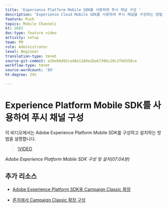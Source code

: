 ```yaml
---
title: 'Experience Platform Mobile SDK를 사용하여 푸시 채널 구성 '
description: 'Experience Cloud Mobile SDK를 사용하여 푸시 채널을 구성하는 방법에 대해 학습합니다. '
feature: Push
topics: Mobile Channels
kt: 2683
doc-type: feature video
activity: setup
team: PM
role: Administrator
level: Beginner
translation-type: tm+mt
source-git-commit: a16eb6d92ca40a1188e1ba6730bc28c2fb8358ce
workflow-type: tm+mt
source-wordcount: '89'
ht-degree: 24%

---
```



# Experience Platform Mobile SDK를 사용하여 푸시 채널 구성

이 비디오에서는 Adobe Experience Platform Mobile SDK를 구성하고 설치하는 방법을 설명합니다.

>[!VIDEO](https://video.tv.adobe.com/v/27699?quality=12)

*Adobe Experience Platform Mobile SDK 구성 및 설치(07:04분)*

## 추가 리소스

* [Adobe Experience Platform SDK용 Campaign Classic 확장](https://helpx-internal.corp.adobe.com/content/help/en/campaign/kb/acc-aep-extension.html)

* [론치에서 Campaign Classic 확장 구성](https://aep-sdks.gitbook.io/docs/using-mobile-extensions/adobe-campaignclassic)
